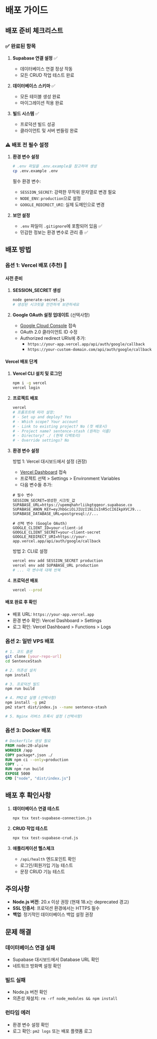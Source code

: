 # 배포 가이드

## 배포 준비 체크리스트

### ✅ 완료된 항목
1. **Supabase 연결 설정** ✅
   - 데이터베이스 연결 정상 작동
   - 모든 CRUD 작업 테스트 완료
   
2. **데이터베이스 스키마** ✅
   - 모든 테이블 생성 완료
   - 마이그레이션 적용 완료

3. **빌드 시스템** ✅
   - 프로덕션 빌드 성공
   - 클라이언트 및 서버 번들링 완료

### ⚠️ 배포 전 필수 설정

1. **환경 변수 설정**
   ```bash
   # .env 파일을 .env.example을 참고하여 생성
   cp .env.example .env
   ```
   
   필수 환경 변수:
   - `SESSION_SECRET`: 강력한 무작위 문자열로 변경 필요
   - `NODE_ENV`: `production`으로 설정
   - `GOOGLE_REDIRECT_URI`: 실제 도메인으로 변경

2. **보안 설정**
   - `.env` 파일이 `.gitignore`에 포함되어 있음 ✅
   - 민감한 정보는 환경 변수로 관리 중 ✅

## 배포 방법

### 옵션 1: Vercel 배포 (추천) 🚀

#### 사전 준비
1. **SESSION_SECRET 생성**
   ```bash
   node generate-secret.js
   # 생성된 시크릿을 안전하게 보관하세요
   ```

2. **Google OAuth 설정 업데이트** (선택사항)
   - [Google Cloud Console](https://console.cloud.google.com/apis/credentials) 접속
   - OAuth 2.0 클라이언트 ID 수정
   - Authorized redirect URIs에 추가:
     - `https://your-app.vercel.app/api/auth/google/callback`
     - `https://your-custom-domain.com/api/auth/google/callback`

#### Vercel 배포 단계

1. **Vercel CLI 설치 및 로그인**
   ```bash
   npm i -g vercel
   vercel login
   ```

2. **프로젝트 배포**
   ```bash
   vercel
   # 프롬프트에 따라 설정:
   # - Set up and deploy? Yes
   # - Which scope? Your account
   # - Link to existing project? No (첫 배포시)
   # - Project name? sentence-stash (원하는 이름)
   # - Directory? ./ (현재 디렉토리)
   # - Override settings? No
   ```

3. **환경 변수 설정**
   
   방법 1: Vercel 대시보드에서 설정 (권장)
   - [Vercel Dashboard](https://vercel.com/dashboard) 접속
   - 프로젝트 선택 > Settings > Environment Variables
   - 다음 변수들 추가:
   
   ```env
   # 필수 변수
   SESSION_SECRET=생성한_시크릿_값
   SUPABASE_URL=https://upemqhahrliikgtqqeor.supabase.co
   SUPABASE_ANON_KEY=eyJhbGciOiJIUzI1NiIsInR5cCI6IkpXVCJ9...
   SUPABASE_DATABASE_URL=postgresql://...
   
   # 선택 변수 (Google OAuth)
   GOOGLE_CLIENT_ID=your-client-id
   GOOGLE_CLIENT_SECRET=your-client-secret
   GOOGLE_REDIRECT_URI=https://your-app.vercel.app/api/auth/google/callback
   ```
   
   방법 2: CLI로 설정
   ```bash
   vercel env add SESSION_SECRET production
   vercel env add SUPABASE_URL production
   # ... 각 변수에 대해 반복
   ```

4. **프로덕션 배포**
   ```bash
   vercel --prod
   ```

#### 배포 완료 후 확인
- 배포 URL: `https://your-app.vercel.app`
- 환경 변수 확인: Vercel Dashboard > Settings
- 로그 확인: Vercel Dashboard > Functions > Logs

### 옵션 2: 일반 VPS 배포
```bash
# 1. 코드 클론
git clone [your-repo-url]
cd SentenceStash

# 2. 의존성 설치
npm install

# 3. 프로덕션 빌드
npm run build

# 4. PM2로 실행 (선택사항)
npm install -g pm2
pm2 start dist/index.js --name sentence-stash

# 5. Nginx 리버스 프록시 설정 (선택사항)
```

### 옵션 3: Docker 배포
```dockerfile
# Dockerfile 생성 필요
FROM node:20-alpine
WORKDIR /app
COPY package*.json ./
RUN npm ci --only=production
COPY . .
RUN npm run build
EXPOSE 5000
CMD ["node", "dist/index.js"]
```

## 배포 후 확인사항

1. **데이터베이스 연결 테스트**
   ```bash
   npx tsx test-supabase-connection.js
   ```

2. **CRUD 작업 테스트**
   ```bash
   npx tsx test-supabase-crud.js
   ```

3. **애플리케이션 헬스체크**
   - `/api/health` 엔드포인트 확인
   - 로그인/회원가입 기능 테스트
   - 문장 CRUD 기능 테스트

## 주의사항

- **Node.js 버전**: 20.x 이상 권장 (현재 18.x는 deprecated 경고)
- **SSL 인증서**: 프로덕션 환경에서는 HTTPS 필수
- **백업**: 정기적인 데이터베이스 백업 설정 권장

## 문제 해결

### 데이터베이스 연결 실패
- Supabase 대시보드에서 Database URL 확인
- 네트워크 방화벽 설정 확인

### 빌드 실패
- Node.js 버전 확인
- 의존성 재설치: `rm -rf node_modules && npm install`

### 런타임 에러
- 환경 변수 설정 확인
- 로그 확인: `pm2 logs` 또는 배포 플랫폼 로그